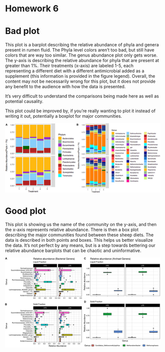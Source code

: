 **Homework 6**
================

# Bad plot

This plot is a barplot describing the relative abundance of phyla and
genera present in rumen fluid. The Phyla level colors aren’t too bad,
but still have colors that are way too similar. The genus abundance plot
only gets worse. The y-axis is describing the relative abundance for
phyla that are present at greater than 1%. Their treatments (x-axis) are
labeled 1-5, each representing a different diet with a different
antimicrobial added as a supplement (this information is provided in the
figure legend). Overall, the content may not be necessarily wrong for
this plot, but it does not provide any benefit to the audience with how
the data is presented.

It’s very difficult to understand the comparisons being made here as
well as potential causality.

This plot could be improved by, if you’re really wanting to plot it
instead of writing it out, potentially a boxplot for major communities.

![badplot](https://github.com/Ilianora/MICR_475/blob/main/badplot.jpeg)

# Good plot

This plot is showing us the name of the community on the y-axis, and
then the x-axis represents relative abundance. There is then a box plot
describing the major communities found between these sheep diets. The
data is described in both points and boxes. This helps us better
visualize the data. It’s not perfect by any means, but is a step towards
bettering our relative abundance barplots that can be chaotic and
uninformative.

![betterplot](https://github.com/Ilianora/MICR_475/blob/main/betterplot.jpeg)
